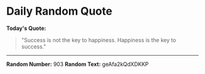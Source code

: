 # Daily Random Quote

**Today's Quote:**
> "Success is not the key to happiness. Happiness is the key to success."

---

**Random Number:** 903
**Random Text:** geAfa2kQdXDKKP

